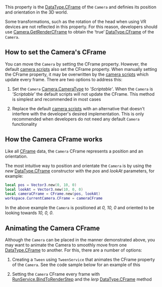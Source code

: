 This property is the [DataType.CFrame](https://developer.roblox.com/search#stq=CFrame) of the `Camera` and definies its position and orientation in the 3D world.

Some transformations, such as the rotation of the head when using VR devices are not reflected in this property. For this reason, developers should use [Camera.GetRenderCFrame](https://developer.roblox.com/api-reference/function/Camera/GetRenderCFrame) to obtain the ‘true’ [DataType.CFrame](https://developer.roblox.com/search#stq=CFrame) of the `Camera`.

## How to set the Camera's CFrame

You can move the  `Camera` by setting the CFrame property. However, the default [camera scripts][1] also set the CFrame property. When manually setting the CFrame property, it may be overwritten by the [camera scripts][1] which update every frame. There are two options to address this:

 1. Set the `Camera` [Camera.CameraType](https://developer.roblox.com/api-reference/property/Camera/CameraType) to *'Scriptable'*. When the `Camera` is *'Scriptable'* the default scripts will not update the CFrame. This method is simplest and recommended in most cases

 2. Replace the default [camera scripts][1] with an alternative that doesn't interfere with the developer's desired implementation. This is only recommended when developers do not need any default `Camera` functionality

## How the Camera CFrame works

Like all [CFrame](https://developer.roblox.com/search#stq=CFrame) data, the `Camera` CFrame represents a position and an orientation.

The most intuitive way to position and orientate the `Camera` is by using the *new* [DataType.CFrame](https://developer.roblox.com/search#stq=CFrame) constructor with the *pos* and *lookAt* parameters, for example:

```lua
local pos = Vector3.new(0, 10, 0)
local lookAt = Vector3.new(10, 0, 0)
local cameraCFrame = CFrame.new(pos, lookAt)
workspace.CurrentCamera.CFrame = cameraCFrame
```

In the above example the `Camera` is positioned at *0, 10, 0* and oriented to be looking towards *10, 0, 0*.

## Animating the Camera CFrame

Although the `Camera` can be placed in the manner demonstrated above, you may want to animate the Camera to smoothly move from one [DataType.CFrame](https://developer.roblox.com/search#stq=CFrame) to another. For this, there are a number of options:

 1. Creating a `Tween` using `TweenService` that animates the CFrame property of the `Camera`. See the code sample below for an example of this

2. Setting the `Camera` CFrame every frame with [RunService.BindToRenderStep](https://developer.roblox.com/api-reference/function/RunService/BindToRenderStep) and the *lerp* [DataType.CFrame](https://developer.roblox.com/search#stq=CFrame) method

[1]: http://robloxdev.com/articles/Movement-and-camera-controls